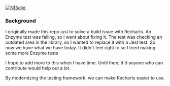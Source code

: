 [![N|Solid](https://i.imgur.com/YyDLmg9.png)](https://nodesource.com/products/nsolid)

### Background
I originally made this repo just to solve a build issue with Recharts. An Enzyme test was failing, so I went about fixing it.
The test was checking an outdated area in the library, so I wanted to replace it with a Jest test.
So now we have what we have today.
It didn't feel right to  so I tried making some more Enzyme tests 

I hope to add more to this when I have time. Until then, it'd anyone who can contribute would help out a lot.

By modernizing the testing framework, we can make Recharts easier to use.

